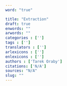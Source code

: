 ```yaml
---
word: "true"

title: "Extraction"
draft: true
enwords: ""
arwords: ""
categories : ['']
tags : ['']
translators : ['']
arlexicons : ['']
enlexicons : ['']
authors : ['Tarek Oraby']
citations: ['N/A']
sources: "N/A"
slug: ""
---
```


